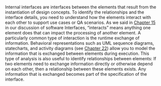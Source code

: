 Internal interfaces are interfaces between the elements that result from the instantiation of design concepts. To identify the relationships and the interface details, you need to understand how the elements interact with each other to support use cases or QA scenarios. As we said in [Chapter 15](ch15.xhtml#ch15) in our discussion of software Interfaces, “interacts” means anything one element does that can impact the processing of another element. A particularly common type of interaction is the runtime exchange of information. Behavioral representations such as UML sequence diagrams, statecharts, and activity diagrams (see [Chapter 22](ch22.xhtml#ch22)) allow you to model the information that is exchanged between elements during execution. This type of analysis is also useful to identify relationships between elements: If two elements need to exchange information directly or otherwise depend on each other, then a relationship between these elements exists. Any information that is exchanged becomes part of the specification of the interface.